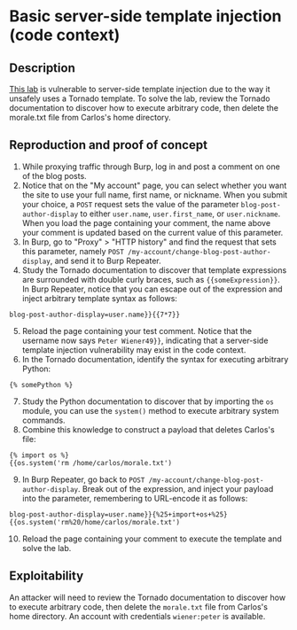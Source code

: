 # Basic server-side template injection (code context)

## Description

[This lab](https://portswigger.net/web-security/server-side-template-injection/exploiting/lab-server-side-template-injection-basic-code-context) is vulnerable to server-side template injection due to the way it unsafely uses a Tornado template. To solve the lab, review the Tornado documentation to discover how to execute arbitrary code, then delete the morale.txt file from Carlos's home directory.

## Reproduction and proof of concept

1. While proxying traffic through Burp, log in and post a comment on one of the blog posts.
2. Notice that on the "My account" page, you can select whether you want the site to use your full name, first name, or nickname. When you submit your choice, a ``POST`` request sets the value of the parameter ``blog-post-author-display`` to either ``user.name``, ``user.first_name``, or ``user.nickname``. When you load the page containing your comment, the name above your comment is updated based on the current value of this parameter.
3. In Burp, go to "Proxy" > "HTTP history" and find the request that sets this parameter, namely ``POST /my-account/change-blog-post-author-display``, and send it to Burp Repeater.
4. Study the Tornado documentation to discover that template expressions are surrounded with double curly braces, such as ``{{someExpression}}``. In Burp Repeater, notice that you can escape out of the expression and inject arbitrary template syntax as follows:

```text
blog-post-author-display=user.name}}{{7*7}}
```

5. Reload the page containing your test comment. Notice that the username now says ``Peter Wiener49}}``, indicating that a server-side template injection vulnerability may exist in the code context.
6. In the Tornado documentation, identify the syntax for executing arbitrary Python:

```text
{% somePython %}
```

7. Study the Python documentation to discover that by importing the ``os`` module, you can use the ``system()`` method to execute arbitrary system commands.
8. Combine this knowledge to construct a payload that deletes Carlos's file:

```text
{% import os %}
{{os.system('rm /home/carlos/morale.txt')
```

9. In Burp Repeater, go back to ``POST /my-account/change-blog-post-author-display``. Break out of the expression, and inject your payload into the parameter, remembering to URL-encode it as follows:

```text
blog-post-author-display=user.name}}{%25+import+os+%25}{{os.system('rm%20/home/carlos/morale.txt')
```

10. Reload the page containing your comment to execute the template and solve the lab.


## Exploitability

An attacker will need to review the Tornado documentation to discover how to execute arbitrary code, then delete the `morale.txt` file from Carlos's home directory. An account with credentials `wiener:peter` is available.
